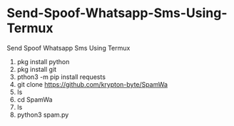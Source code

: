 # Send-Spoof-Whatsapp-Sms-Using-Termux
Send Spoof Whatsapp Sms Using Termux

1. pkg install python
2. pkg install git
3. pthon3 -m pip install requests
4. git clone https://github.com/krypton-byte/SpamWa
5. ls
6. cd SpamWa
7. ls
8. python3 spam.py
